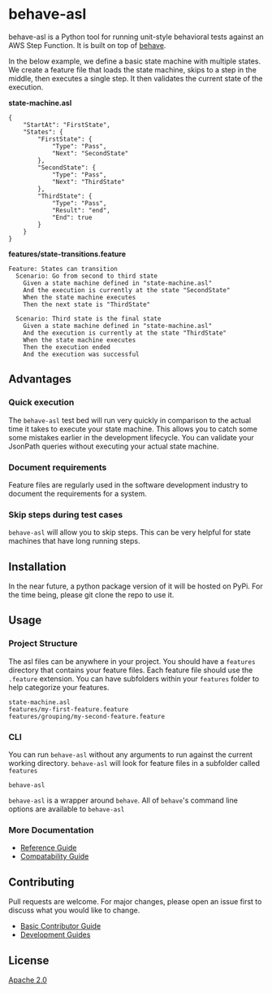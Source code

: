 # behave-asl

behave-asl is a Python tool for running unit-style behavioral tests against an AWS Step Function.  It is built on top of [behave](https://github.com/behave/behave).

In the below example, we define a basic state machine with multiple states.  We create a feature file that loads the state machine, skips to a step in the middle, then executes a single step.  It then validates the current state of the execution.

**state-machine.asl**

```
{
    "StartAt": "FirstState",
    "States": {
        "FirstState": {
            "Type": "Pass",
            "Next": "SecondState"
        },
        "SecondState": {
            "Type": "Pass",
            "Next": "ThirdState"
        },
        "ThirdState": {
            "Type": "Pass",
            "Result": "end",
            "End": true
        }
    }
}
```

**features/state-transitions.feature**

```
Feature: States can transition
  Scenario: Go from second to third state
    Given a state machine defined in "state-machine.asl"
    And the execution is currently at the state "SecondState"
    When the state machine executes
    Then the next state is "ThirdState"

  Scenario: Third state is the final state
    Given a state machine defined in "state-machine.asl"
    And the execution is currently at the state "ThirdState"
    When the state machine executes
    Then the execution ended
    And the execution was successful

```

## Advantages

### Quick execution

The `behave-asl` test bed will run very quickly in comparison to the actual time it takes to execute your state machine.  This allows you to catch some some mistakes earlier in the development lifecycle.  You can validate your JsonPath queries without executing your actual state machine.

### Document requirements

Feature files are regularly used in the software development industry to document the requirements for a system.

### Skip steps during test cases

`behave-asl` will allow you to skip steps.  This can be very helpful for state machines that have long running steps.

## Installation

In the near future, a python package version of it will be hosted on PyPi. For the time being, please git clone the repo to use it.

## Usage

### Project Structure

The asl files can be anywhere in your project.  You should have a `features` directory that contains your feature files.  Each feature file should use the `.feature` extension.  You can have subfolders within your `features` folder to help categorize your features.

```
state-machine.asl
features/my-first-feature.feature
features/grouping/my-second-feature.feature
```

### CLI

You can run `behave-asl` without any arguments to run against the current working directory.  `behave-asl` will look for feature files in a subfolder called `features`

```
behave-asl
```

`behave-asl` is a wrapper around `behave`.  All of `behave`'s command line options are available to `behave-asl`

### More Documentation

- [Reference Guide](docs/reference.md)
- [Compatability Guide](docs/compatability.md)

## Contributing

Pull requests are welcome. For major changes, please open an issue first to discuss what you would like to change.

- [Basic Contributor Guide](CONTRIBUTING.md)
- [Development Guides](docs/devguide.md)

## License

[Apache 2.0](https://www.apache.org/licenses/LICENSE-2.0/)
